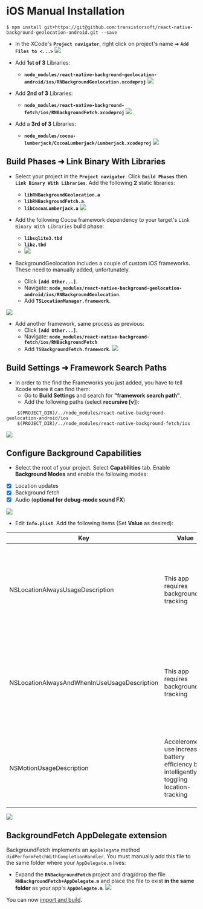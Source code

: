 # iOS Manual Installation

```
$ npm install git+https://git@github.com:transistorsoft/react-native-background-geolocation-android.git --save
```

- In the XCode's **`Project navigator`**, right click on project's name ➜ **`Add Files to <...>`**
![](https://dl.dropboxusercontent.com/s/nmih1sc9hgygpvu/react-native-background-geolocation-install-1.png?dl=1)

- Add **1st of 3** Libraries:
    - **`node_modules/react-native-background-geolocation-android/ios/RNBackgroundGeolocation.xcodeproj`**
![](https://dl.dropboxusercontent.com/u/2319755/react-native-background-geolocation/images/Manual%20Installation/add-project-RNBackgroundGeolocation.png)

- Add **2nd of 3** Libraries:
    - **`node_modules/react-native-background-fetch/ios/RNBackgroundFetch.xcodeproj`**
![](https://dl.dropboxusercontent.com/u/2319755/react-native-background-geolocation/images/Manual%20Installation/add-project-RNBackgroundFetch.png)

- Add a **3rd of 3** Libraries:
    - **`node_modules/cocoa-lumberjack/CocoaLumberjack/Lumberjack.xcodeproj`**
![](https://dl.dropboxusercontent.com/u/2319755/react-native-background-geolocation/images/Manual%20Installation/add-project-CocoaLumberjack.png)

## Build Phases ➜ Link Binary With Libraries

- Select your project in the **`Project navigator`**. Click **`Build Phases`** then **`Link Binary With Libraries`**. Add the following **2** static libraries:
    - **`libRNBackgroundGeolocation.a`**
    - **`libRNBackgroundFetch.a`**.
    - **`libCocoaLumberjack.a`**
![](https://dl.dropboxusercontent.com/u/2319755/react-native-background-geolocation/images/Manual%20Installation/link-binaries-with-libraries.png)

- Add the following Cocoa framework dependency to your target's `Link Binary With Libraries` build phase:
    - **`libsqlite3.tbd`**
    - **`libz.tbd`**
    - ![](https://dl.dropboxusercontent.com/s/ael6c66br8m4kzt/Screenshot%202016-09-22%2010.03.56.png?dl=1)

- BackgroundGeolocation includes a couple of custom iOS frameworks.  These need to manually added, unfortunately.
    - Click **`[Add Other...]`**.
    - Navigate: **`node_modules/react-native-background-geolocation-android/ios/RNBackgroundGeolocation`**.
    - Add **`TSLocationManager.framework`**.

![](https://dl.dropboxusercontent.com/u/2319755/react-native-background-geolocation/images/Manual%20Installation/TSLocationManager.framework.png)

- Add another framework, same process as previous:
    - Click **`[Add Other...]`**.
    - Navigate: **`node_modules/react-native-background-fetch/ios/RNBackgroundFetch`**
    - Add **`TSBackgroundFetch.framework`**.
![](https://dl.dropboxusercontent.com/u/2319755/react-native-background-geolocation/images/Manual%20Installation/TSBackgroundFetch.framework.png)

## Build Settings ➜ Framework Search Paths

- In order to the find the Frameworks you just added, you have to tell Xcode where it can find them:
    - Go to **Build Settings** and search for **"framework search path"**.
    - Add the following paths (select **recursive [v]**):

```
    $(PROJECT_DIR)/../node_modules/react-native-background-geolocation-android/ios
    $(PROJECT_DIR)/../node_modules/react-native-background-fetch/ios
```

![](https://dl.dropboxusercontent.com/s/6hwo0mk10q2dk71/Screenshot%202016-09-22%2008.49.04.png?dl=1)

## Configure Background Capabilities

- Select the root of your project.  Select **Capabilities** tab.  Enable **Background Modes** and enable the following modes:

- [x] Location updates
- [x] Background fetch
- [x] Audio (**optional for debug-mode sound FX**)

![](https://dl.dropboxusercontent.com/s/a4xieyd0h38xklu/Screenshot%202016-09-22%2008.12.51.png?dl=1)

- Edit **`Info.plist`**.  Add the following items (Set **Value** as desired):

| Key | Value | Description |
|-----|-------|-------------|
| NSLocationAlwaysUsageDescription | This app requires background tracking | **Deprecated in iOS 11** The value here will be presented to the user when the plugin requests **Background Location** permission | 
| NSLocationAlwaysAndWhenInUseUsageDescription | This app requires background tracking | **New for iOS 11** The value here will be presented to the user when the plugin requests **Background Location** permission | 
| NSMotionUsageDescription | Accelerometer use increases battery efficiency by intelligently toggling location-tracking | The value here will be presented to the user when the app requests **Motion Activity** permission.|

![](https://dl.dropboxusercontent.com/s/j7udsab7brlj4yk/Screenshot%202016-09-22%2008.33.53.png?dl=1)

## BackgroundFetch AppDelegate extension

BackgroundFetch implements an `AppDelegate` method `didPerformFetchWithCompletionHandler`.  You must manually add this file to the same folder where your `AppDelegate.m` lives:

- Expand the **`RNBackgroundFetch`** project and drag/drop the file **`RNBackgroundFetch+AppDelegate.m`** and place the file to exist **in the same folder** as your app's **`AppDelegate.m`**.
![](https://dl.dropboxusercontent.com/u/2319755/react-native-background-fetch/INSTALL/step7.png?dl=1)

You can now [import and build](../README.md#example).
